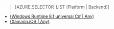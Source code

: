 > [AZURE.SELECTOR-LIST (Platform | Backend)]
- [(Windows Runtime 8.1 universal C# | Any)](../articles/app-service-mobile-windows-store-dotnet-get-started-offline-data-preview.md)
- [(Xamarin.iOS | Any)](../articles/app-service-mobile-xamarin-ios-get-started-offline-data-preview.md)
